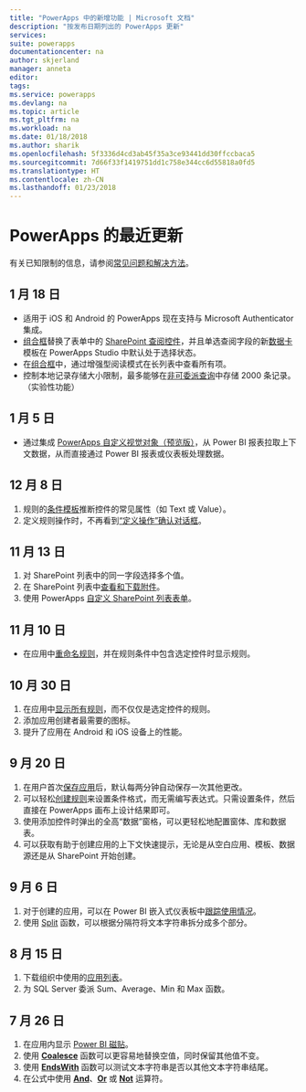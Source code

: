 ```yaml
---
title: "PowerApps 中的新增功能 | Microsoft 文档"
description: "按发布日期列出的 PowerApps 更新"
services: 
suite: powerapps
documentationcenter: na
author: skjerland
manager: anneta
editor: 
tags: 
ms.service: powerapps
ms.devlang: na
ms.topic: article
ms.tgt_pltfrm: na
ms.workload: na
ms.date: 01/18/2018
ms.author: sharik
ms.openlocfilehash: 5f3336d4cd3ab45f35a3ce93441dd30ffccbaca5
ms.sourcegitcommit: 7d66f33f1419751dd1c758e344cc6d55818a0fd5
ms.translationtype: HT
ms.contentlocale: zh-CN
ms.lasthandoff: 01/23/2018
---
```

# <a name="whats-new-in-powerapps"></a>PowerApps 的最近更新
有关已知限制的信息，请参阅[常见问题和解决方法](common-issues-and-resolutions.md)。

## <a name="jan-18"></a>1 月 18 日
* 适用于 iOS 和 Android 的 PowerApps 现在支持与 Microsoft Authenticator 集成。
* [组合框](controls/control-combo-box.md)替换了表单中的 [SharePoint 查阅控件](sharepoint-lookup-fields.md)，并且单选查阅字段的新[数据卡](working-with-cards.md)模板在 PowerApps Studio 中默认处于选择状态。
* 在[组合框](controls/control-combo-box.md)中，通过增强型阅读模式在长列表中查看所有项。
* 控制本地记录存储大小限制，最多能够在[非可委派查询](delegation-overview.md#non-delegable-limits)中存储 2000 条记录。 （实验性功能）

## <a name="jan-5"></a>1 月 5 日
* 通过集成 [PowerApps 自定义视觉对象（预览版）](https://powerapps.microsoft.com/blog/powerbi-powerapps-visual/)，从 Power BI 报表拉取上下文数据，从而直接通过 Power BI 报表或仪表板处理数据。

## <a name="dec-8"></a>12 月 8 日
1. 规则的[条件模板](working-with-rules.md)推断控件的常见属性（如 Text 或 Value）。
2. 定义规则操作时，不再看到[“定义操作”确认对话框](working-with-rules.md)。

## <a name="nov-13"></a>11 月 13 日
1. 对 SharePoint 列表中的同一字段选择多个值。
2. 在 SharePoint 列表中[查看和下载附件](controls/control-attachments.md)。
3. 使用 PowerApps [自定义 SharePoint 列表表单](customize-list-form.md)。

## <a name="nov-10"></a>11 月 10 日
* 在应用中[重命名规则](working-with-rules.md)，并在规则条件中包含选定控件时显示规则。

## <a name="oct-30"></a>10 月 30 日
1. 在应用中[显示所有规则](working-with-rules.md)，而不仅仅是选定控件的规则。
2. 添加应用创建者最需要的图标。
3. 提升了应用在 Android 和 iOS 设备上的性能。

## <a name="sept-20"></a>9 月 20 日
1. 在用户首次[保存应用](save-publish-app.md)后，默认每两分钟自动保存一次其他更改。
2. 可以轻松[创建规则](working-with-rules.md)来设置条件格式，而无需编写表达式。只需设置条件，然后直接在 PowerApps 画布上设计结果即可。
3. 使用添加控件时弹出的全高“数据”窗格，可以更轻松地配置窗体、库和数据表。
4. 可以获取有助于创建应用的上下文快速提示，无论是从空白应用、模板、数据源还是从 SharePoint 开始创建。

## <a name="sept-6"></a>9 月 6 日
1. 对于创建的应用，可以在 Power BI 嵌入式仪表板中[跟踪使用情况](app-analytics.md)。
2. 使用 [Split](functions/function-split.md) 函数，可以根据分隔符将文本字符串拆分成多个部分。

## <a name="aug-15"></a>8 月 15 日
1. 下载组织中使用的[应用列表](admin-view-apps.md)。
2. 为 SQL Server 委派 Sum、Average、Min 和 Max 函数。

## <a name="july-26"></a>7 月 26 日
1. 在应用内显示 [Power BI 磁贴](controls/control-power-bi-tile.md)。
2. 使用 **[Coalesce](functions/function-isblank-isempty.md)** 函数可以更容易地替换空值，同时保留其他值不变。
3. 使用 **[EndsWith](functions/function-startswith.md)** 函数可以测试文本字符串是否以其他文本字符串结尾。
4. 在公式中使用 **[And](functions/operators.md)**、**[Or](functions/operators.md)** 或 **[Not](functions/operators.md)** 运算符。
